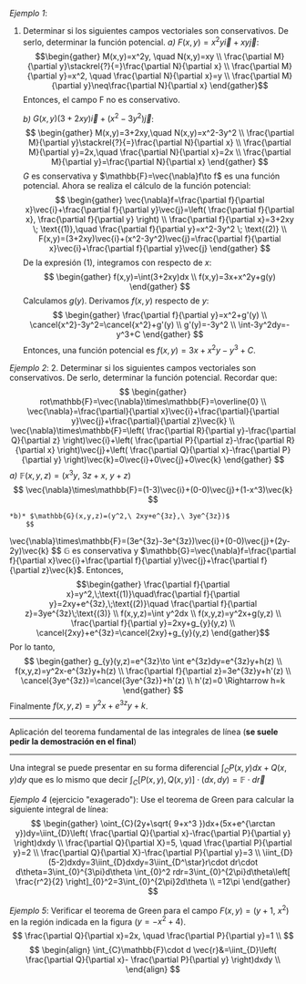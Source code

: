 *Ejemplo 1*:
1. Determinar si los siguientes campos vectoriales son conservativos. De serlo, determinar la función potencial.
	*a)* $F(x,y)=x^2y\vec{i}+xy\vec{j}$:
		$$\begin{gather}
M(x,y)=x^2y, \quad N(x,y)=xy \\
\frac{\partial M}{\partial y}\stackrel{?}{=}\frac{\partial N}{\partial x} \\
\frac{\partial M}{\partial y}=x^2, \quad \frac{\partial N}{\partial x}=y \\
\frac{\partial M}{\partial y}\neq\frac{\partial N}{\partial x}
\end{gather}$$
		Entonces, el campo F no es conservativo.
	
	*b)* $G(x,y)(3+2xy)\vec{i}+(x^2-3y^2)\vec{j}$:
		$$
		\begin{gather}
M(x,y)=3+2xy,\quad N(x,y)=x^2-3y^2 \\
\frac{\partial M}{\partial y}\stackrel{?}{=}\frac{\partial N}{\partial x} \\
\frac{\partial M}{\partial y}=2x,\quad \frac{\partial N}{\partial x}=2x \\
\frac{\partial M}{\partial y}=\frac{\partial N}{\partial x}
\end{gather}
		$$
		$G$ es conservativa y $\mathbb{F}=\vec{\nabla}f\to f$ es una función potencial.
		Ahora se realiza el cálculo de la función potencial:
		$$
		\begin{gather}
\vec{\nabla}f=\frac{\partial f}{\partial x}\vec{i}+\frac{\partial f}{\partial y}\vec{j}=\left( \frac{\partial f}{\partial x}, \frac{\partial f}{\partial y} \right) \\
\frac{\partial f}{\partial x}=3+2xy \; \text{(1)},\quad \frac{\partial f}{\partial y}=x^2-3y^2 \; \text{(2)} \\
F(x,y)=(3+2xy)\vec{i}+(x^2-3y^2)\vec{j}=\frac{\partial f}{\partial x}\vec{i}+\frac{\partial f}{\partial y}\vec{j}
\end{gather}
		$$
		De la expresión $\text{(1)}$, integramos con respecto de $x$:
		$$
		\begin{gather}
f(x,y)=\int(3+2xy)dx \\
f(x,y)=3x+x^2y+g(y)
\end{gather}
		$$
		Calculamos $g(y)$. Derivamos $f(x,y)$ respecto de $y$:
		$$
		\begin{gather}
\frac{\partial f}{\partial y}=x^2+g'(y) \\
\cancel{x^2}-3y^2=\cancel{x^2}+g'(y) \\
g'(y)=-3y^2 \\
\int-3y^2dy=-y^3+C
\end{gather}
		$$
		Entonces, una función potencial es $f(x,y)=3x+x^2y-y^3+C$.


*Ejemplo 2*:
2. Determinar si los siguientes campos vectoriales son conservativos. De serlo, determinar la función potencial.
	Recordar que:
	$$
	\begin{gather}
rot\mathbb{F}=\vec{\nabla}\times\mathbb{F}=\overline{0} \\
\vec{\nabla}=\frac{\partial}{\partial x}\vec{i}+\frac{\partial}{\partial y}\vec{j}+\frac{\partial}{\partial z}\vec{k} \\
\vec{\nabla}\times\mathbb{F}=\left( \frac{\partial R}{\partial y}-\frac{\partial Q}{\partial z} \right)\vec{i}+\left( \frac{\partial P}{\partial z}-\frac{\partial R}{\partial x} \right)\vec{j}+\left( \frac{\partial Q}{\partial x}-\frac{\partial P}{\partial y} \right)\vec{k}=0\vec{i}+0\vec{j}+0\vec{k}
\end{gather}
	$$
	*a)* $\mathbb{F}(x,y,z)=(x^3y,\ 3z+x,\ y+z)$
		$$
		\vec{\nabla}\times\mathbb{F}=(1-3)\vec{i}+(0-0)\vec{j}+(1-x^3)\vec{k}
		$$

	*b)* $\mathbb{G}(x,y,z)=(y^2,\ 2xy+e^{3z},\ 3ye^{3z})$
		$$
\vec{\nabla}\times\mathbb{F}=(3e^{3z}-3e^{3z})\vec{i}+(0-0)\vec{j}+(2y-2y)\vec{k}
		$$
		$\mathbb{G}$ es conservativa y $\mathbb{G}=\vec{\nabla}f=\frac{\partial f}{\partial x}\vec{i}+\frac{\partial f}{\partial y}\vec{j}+\frac{\partial f}{\partial z}\vec{k}$.
		Entonces,
		$$\begin{gather}
\frac{\partial f}{\partial x}=y^2,\;\text{(1)}\quad\frac{\partial f}{\partial y}=2xy+e^{3z},\;\text{(2)}\quad \frac{\partial f}{\partial z}=3ye^{3z}\;\text{(3)} \\
f(x,y,z)=\int y^2dx \\
f(x,y,z)=y^2x+g(y,z) \\
\frac{\partial f}{\partial y}=2xy+g_{y}(y,z) \\
\cancel{2xy}+e^{3z}=\cancel{2xy}+g_{y}(y,z)
\end{gather}$$
		Por lo tanto,
		$$
		\begin{gather}
g_{y}(y,z)=e^{3z}\to \int e^{3z}dy=e^{3z}y+h(z) \\
f(x,y,z)=y^2x-e^{3z}y+h(z) \\
\frac{\partial f}{\partial z}=3e^{3z}y+h'(z) \\
\cancel{3ye^{3z}}=\cancel{3ye^{3z}}+h'(z) \\
h'(z)=0 \Rightarrow h=k
\end{gather}
		$$
		Finalmente $f(x,y,z)=y^2x+e^{3z}y+k$.

---

Aplicación del teorema fundamental de las integrales de línea (**se suele pedir la demostración en el final**)

---
Una integral se puede presentar en su forma diferencial $\int_{C}P(x,y)dx+Q(x,y)dy$ que es lo mismo que decir $\int_{C}[P(x,y),Q(x,y)]\cdot(dx,dy)=\mathbb{F}\cdot d\vec{r}$

*Ejemplo 4* (ejercicio "exagerado"):
Use el teorema de Green para calcular la siguiente integral de línea:
$$
\begin{gather}
\oint_{C}(2y+\sqrt{ 9+x^3 })dx+(5x+e^{\arctan y})dy=\iint_{D}\left( \frac{\partial Q}{\partial x}-\frac{\partial P}{\partial y} \right)dxdy \\
\frac{\partial Q}{\partial X}=5, \quad \frac{\partial P}{\partial y}=2 \\
\frac{\partial Q}{\partial X}-\frac{\partial P}{\partial y}=3 \\
\iint_{D}(5-2)dxdy=3\iint_{D}dxdy=3\iint_{D^\star}r\cdot dr\cdot d\theta=3\int_{0}^{3\pi}d\theta \int_{0}^2 rdr=3\int_{0}^{2\pi}d\theta\left[ \frac{r^2}{2} \right]_{0}^2=3\int_{0}^{2\pi}2d\theta \\
=12\pi
\end{gather}
$$

*Ejemplo 5*:
Verificar el teorema de Green para el campo $F(x,y)=(y+1,\ x^2)$ en la región indicada en la figura ($y=-x^2+4$).
$$
\frac{\partial Q}{\partial x}=2x, \quad \frac{\partial P}{\partial y}=1 \\
$$
$$
\begin{align}
\int_{C}\mathbb{F}\cdot d \vec{r}&=\iint_{D}\left( \frac{\partial Q}{\partial x}- \frac{\partial P}{\partial y} \right)dxdy \\
\end{align}
$$